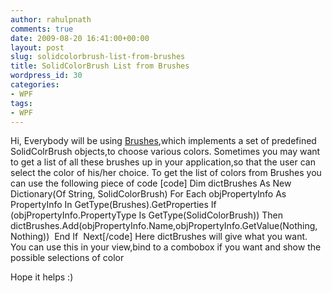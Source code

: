 ```yaml
---
author: rahulpnath
comments: true
date: 2009-08-20 16:41:00+00:00
layout: post
slug: solidcolorbrush-list-from-brushes
title: SolidColorBrush List from Brushes
wordpress_id: 30
categories:
- WPF
tags:
- WPF
---
```


Hi,
Everybody will be using [Brushes](http://msdn.microsoft.com/en-us/library/system.windows.media.brushes.aspx),which implements a set of predefined SolidColrBrush objects,to choose various colors.
Sometimes you may want to get a list of all these brushes up in your application,so that the user can select the color of his/her choice.
To get the list of colors from Brushes you can use the following piece of code
[code] Dim dictBrushes As New Dictionary(Of String, SolidColorBrush)
 For Each objPropertyInfo As PropertyInfo In GetType(Brushes).GetProperties
 If (objPropertyInfo.PropertyType Is GetType(SolidColorBrush)) Then
 dictBrushes.Add(objPropertyInfo.Name,objPropertyInfo.GetValue(Nothing, Nothing)) 
 End If 
 Next[/code]
Here dictBrushes will give what you want.
You can use this in your view,bind to a combobox if you want and show the possible selections of color

Hope it helps :)

